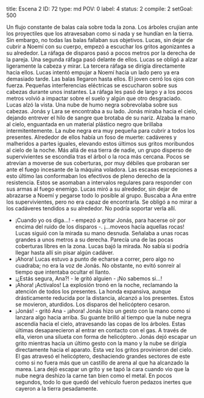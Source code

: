 title:          Escena 2
ID:             72
type:           md
POV:            0
label:          4
status:         2
compile:        2
setGoal:        500


Un flujo constante de balas caía sobre toda la zona. Los árboles crujían ante los proyectiles que los atravesaban como si nada y se hundían en la tierra.
Sin embargo, no todas las balas fallaban sus objetivos. Lucas, sin dejar de cubrir a Noemí con su cuerpo, empezó a escuchar los gritos agonizantes a su alrededor.
La ráfaga de disparos pasó a pocos metros por la derecha de la pareja. Una segunda ráfaga pasó delante de ellos.
Lucas se obligó a alzar ligeramente la cabeza y mirar.
La tercera ráfaga se dirigía directamente hacia ellos.
Lucas intentó empujar a Noemí hacia un lado pero ya era demasiado tarde. Las balas llegaron hasta ellos. El joven cerró los ojos con fuerza.
Pequeñas interferencias eléctricas se escucharon sobre sus cabezas durante unos instantes. La ráfaga les pasó de largo y a los pocos metros volvió a impactar sobre el suelo y algún que otro desgraciado.
Lucas alzó la vista.
Una nube de humo negra sobrevolaba sobre sus cabezas. Jonás y Lara se encontraba a su lado. Jonás miraba hacia el cielo, dejando entrever el hilo de sangre que brotaba de su nariz. Alzaba la mano al cielo, enguantada en un material plástico negro que brillaba intermitentemente.
La nube negra era muy pequeña para cubrir a todos los presentes. Alrededor de ellos había un foso de muerte: cadáveres y malheridos a partes iguales, elevando estos últimos sus gritos moribundos al cielo de la noche.
Más allá de esa tierra de nadie, un grupo disperso de supervivientes se escondía tras el árbol o la roca más cercana. Pocos se atrevían a moverse de sus coberturas, por muy débiles que probaran ser ante el fuego incesante de la máquina voladora.
Las escasas excepciones a esto último las conformaban los efectivos de pleno derecho de la resistencia. Estos se asomaban a intervalos regulares para responder con sus armas al fuego enemigo.
Lucas miró a su alrededor, sin dejar de abrazarse a Noemí y pegarse todo lo posible al grupo. Buscaba a Ana entre los supervivientes, pero no era capaz de encontrarla. Se obligó a no mirar a los cadáveres tendidos a su alrededor.
No podría soportar verla allí.
- ¡Cuando yo os diga...! - empezó a gritar Jonás, para hacerse oír por encima del ruido de los disparos -. ¡...moveos hacía aquellas rocas!
Lucas siguió con la mirada su mano desnuda. Señalaba a unas rocas grandes a unos metros a su derecha. Parecía una de las pocas coberturas libres en la zona. Lucas bajó la mirada.
No sabía si podría llegar hasta allí sin pisar algún cadáver.
- ¡Ahora!
Lucas estuvo a punto de echarse a correr, pero algo no cuadraba; no era la voz de Jonás. No obstante, no evitó sonreír al tiempo que intentaba ocultar el llanto.
- ¡¿Estás segura, Ana?! - le gritó alguien - ¡No sabemos si...!
- ¡Ahora! ¡Actívalos!
La explosión tronó en la noche, reclamando la atención de todos los presentes. La honda expansiva, aunque drásticamente reducida por la distancia, alcanzó a los presentes. Estos se movieron, aturdidos.
Los disparos del helicóptero cesaron.
- ¡Jonás! - gritó Ana - ¡ahora!
Jonás hizo un gesto con la mano como si lanzara algo hacia arriba. Su guante brilló al tiempo que la nube negra ascendía hacia el cielo, atravesando las copas de los árboles. Estas últimas desaparecieron al entrar en contacto con el gas. A través de ella, vieron una silueta con forma de helicóptero.
Jonás dejó escapar un grito mientras hacía un último gesto con la mano y la nube se dirigía directamente hacia el aparato.
Esta vez los gritos provinieron del cielo.
El gas atravesó el helicóptero, deshaciendo grandes sectores de este como si no fuera más que un castillo de arena al que ha alcanzado la marea.
Lara dejó escapar un grito y se tapó la cara cuando vio que la nube negra deshizo la carne tan bien como el metal.
En pocos segundos, todo lo que quedó del vehículo fueron pedazos inertes que cayeron a la tierra pesadamente.